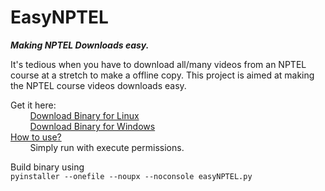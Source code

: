 # EasyNPTEL

***Making NPTEL Downloads easy.***  

It's tedious when you have to download all/many videos from an NPTEL course at a stretch to make a offline copy.
This project is aimed at making the NPTEL course videos downloads easy.

Get it here:<br/>
&nbsp; &nbsp; &nbsp; &nbsp; [Download Binary for Linux](https://drive.google.com/file/d/1fnEnfGbSW1DnpWWKPoC1Fc3_4HcHxRDb/view?usp=sharing)<br/>
&nbsp; &nbsp; &nbsp; &nbsp; [Download Binary for Windows](https://drive.google.com/open?id=1das4RNwQDlVwKfbb_DZ_RV591cLrZK3b)<br/>
[How to use?](https://jithinpavithran.wordpress.com/2016/12/03/easy-nptel/)<br/>
&nbsp; &nbsp; &nbsp; &nbsp; Simply run with execute permissions.

Build binary using <br/>
`pyinstaller --onefile --noupx --noconsole easyNPTEL.py`
